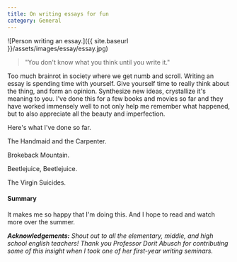 ```yaml
---
title: On writing essays for fun
category: General
---
```


![Person writing an essay.]({{ site.baseurl }}/assets/images/essay/essay.jpg)

> "You don't know what you think until you write it."

Too much brainrot in society where we get numb and scroll.
Writing an essay is spending time with yourself. 
Give yourself time to really think about the thing, and form an opinion.
Synthesize new ideas, crystallize it's meaning to you.
I've done this for a few books and movies so far and they have worked immensely well
to not only help me remember what happened, but to also appreciate all the beauty and imperfection.

Here's what I've done so far.

The Handmaid and the Carpenter.

Brokeback Mountain.

Beetlejuice, Beetlejuice.

The Virgin Suicides.

#### Summary
It makes me so happy that I'm doing this. And I hope to read and watch more over the summer. 


_**Acknowledgements:** Shout out to all the elementary, middle, and high school english teachers! Thank you Professor Dorit Abusch for contributing some of this insight when I took one of her first-year writing seminars._


